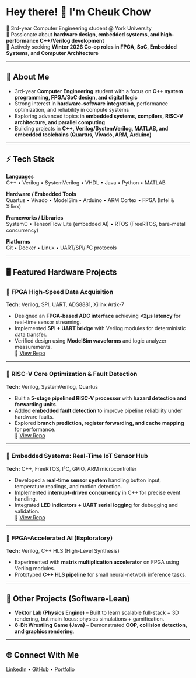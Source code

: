 # Hey there! 👋 I'm Cheuk Chow  

🚀 3rd-year Computer Engineering student @ York University  
🔹 Passionate about **hardware design, embedded systems, and high-performance C++/Verilog development**  
🔹 Actively seeking **Winter 2026 Co-op roles in FPGA, SoC, Embedded Systems, and Computer Architecture**  

---

## 🔧 About Me
- 3rd-year **Computer Engineering** student with a focus on **C++ system programming, FPGA/SoC design, and digital logic**  
- Strong interest in **hardware-software integration**, performance optimization, and reliability in compute systems  
- Exploring advanced topics in **embedded systems, compilers, RISC-V architecture, and parallel computing**  
- Building projects in **C++, Verilog/SystemVerilog, MATLAB, and embedded toolchains (Quartus, Vivado, ARM, Arduino)**  

---

## ⚡ Tech Stack  

**Languages**  
C++ • Verilog • SystemVerilog • VHDL • Java • Python • MATLAB  

**Hardware / Embedded Tools**  
Quartus • Vivado • ModelSim • Arduino • ARM Cortex • FPGA (Intel & Xilinx)  

**Frameworks / Libraries**  
SystemC • TensorFlow Lite (embedded AI) • RTOS (FreeRTOS, bare-metal concurrency)  

**Platforms**  
Git • Docker • Linux • UART/SPI/I²C protocols  

---

## 🖥️ Featured Hardware Projects  

### 🔹 FPGA High-Speed Data Acquisition  
**Tech:** Verilog, SPI, UART, ADS8881, Xilinx Artix-7  
- Designed an **FPGA-based ADC interface** achieving **<2µs latency** for real-time sensor streaming.  
- Implemented **SPI + UART bridge** with Verilog modules for deterministic data transfer.  
- Verified design using **ModelSim waveforms** and logic analyzer measurements.  
🔗 [View Repo](#)

---

### 🔹 RISC-V Core Optimization & Fault Detection  
**Tech:** Verilog, SystemVerilog, Quartus  
- Built a **5-stage pipelined RISC-V processor** with **hazard detection and forwarding units**.  
- Added **embedded fault detection** to improve pipeline reliability under hardware faults.  
- Explored **branch prediction, register forwarding, and cache mapping** for performance.  
🔗 [View Repo](#)

---

### 🔹 Embedded Systems: Real-Time IoT Sensor Hub  
**Tech:** C++, FreeRTOS, I²C, GPIO, ARM microcontroller  
- Developed a **real-time sensor system** handling button input, temperature readings, and motion detection.  
- Implemented **interrupt-driven concurrency** in C++ for precise event handling.  
- Integrated **LED indicators + UART serial logging** for debugging and validation.  
🔗 [View Repo](#)

---

### 🔹 FPGA-Accelerated AI (Exploratory)  
**Tech:** Verilog, C++ HLS (High-Level Synthesis)  
- Experimented with **matrix multiplication accelerator** on FPGA using Verilog modules.  
- Prototyped **C++ HLS pipeline** for small neural-network inference tasks.  

---

## 📡 Other Projects (Software-Lean)  
- **Vektor Lab (Physics Engine)** – Built to learn scalable full-stack + 3D rendering, but main focus: physics simulations + gamification.  
- **8-Bit Wrestling Game (Java)** – Demonstrated **OOP, collision detection, and graphics rendering**.  

---

## 🌐 Connect With Me  
[LinkedIn](#) • [GitHub](https://github.com/Real-Chuck-Keith-Chow) • [Portfolio](#)  

